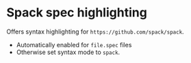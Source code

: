 # Spack spec highlighting

Offers syntax highlighting for `https://github.com/spack/spack`.

- Automatically enabled for `file.spec` files
- Otherwise set syntax mode to `spack`.